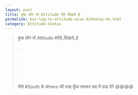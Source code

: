 ```yaml
---
layout: post
title: कुछ लोग तो Attitude ऎसे दिखाते हे
permalink: kus-log-to-attitude-aise-dikhatey-he.html
category: Attitude-Status
---
```

> कुछ लोग तो Attitude #ऎसे_दिखाते_हे
> 
> .
> 
> .
> 
> .
> 
> .
> 
> जैसे #South के #Hero की तरह फूँक मारकर हवा में उडा देंगे 😅😅😅😅
